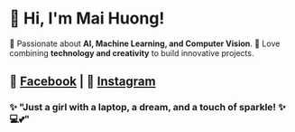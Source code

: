 # 🌸 Hi, I'm Mai Huong!
🚀 Passionate about **AI, Machine Learning, and Computer Vision**.
🎨 Love combining **technology and creativity** to build innovative projects.

## 🔗 [Facebook](https://www.facebook.com/nguyenmaihuogn/)  | 🐰 [Instagram](https://www.instagram.com/bnabnubne/)  

### ✨ "Just a girl with a laptop, a dream, and a touch of sparkle! ✨💻💕"

